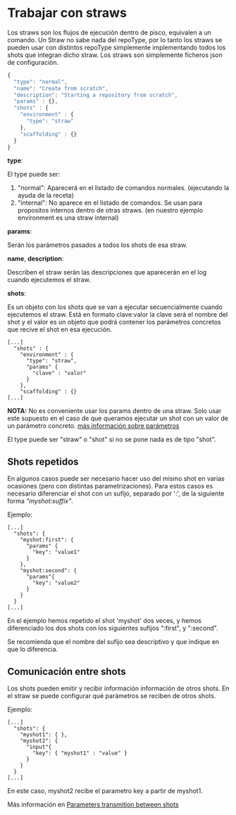 # Trabajar con straws

Los straws son los flujos de ejecución dentro de pisco, equivalen a un comando. Un Straw no sabe nada del repoType, por lo tanto los straws se pueden usar con distintos repoType simplemente implementando todos los shots que integran dicho straw.
Los straws son simplemente ficheros json de configuración.

```js
{
  "type": "normal",
  "name": "Create from scratch",
  "description": "Starting a repository from scratch",
  "params" : {},
  "shots" : {
    "environment" : {
      "type": "straw"
    },
    "scaffolding" : {}
  }
}
```

**type**:

El type puede ser:

1. "normal": Aparecerá en el listado de comandos normales. (ejecutando la ayuda de la receta)
2. "internal": No aparece en el listado de comandos. Se usan para propositos internos dentro de otras straws. (en nuestro ejemplo environment es una straw internal)

**params**:

Serán los parámetros pasados a todos los shots de esa straw.

**name**, **description**:

Describen el straw serán las descripciones que aparecerán en el log cuando ejecutemos el straw.

**shots**:

Es un objeto con los shots que se van a ejecutar secuencialmente cuando ejecutemos el straw. Está en formato clave:valor la clave será el nombre del shot y el valor es un objeto que podrá contener los parámetros concretos que recive el shot en esa ejecución.

```
[...]
  "shots" : {
    "environment" : {
      "type": "straw",
      "params" {
        "clave" : "valor"
      }
    },
    "scaffolding" : {}
[...]
```

**NOTA:** No es conveniente usar los params dentro de una straw. Solo usar este supuesto en el caso de que queramos ejecutar un shot con un valor de un parámetro concreto. [más información sobre parámetros](Load_Parameters.md)

El type puede ser "straw" o "shot" si no se pone nada es de tipo "shot".


## Shots repetidos

En algunos casos puede ser necesario hacer uso del mismo shot en varias ocasiones (pero con distintas parametrizaciones). Para estos casos es necesario diferenciar el shot con un sufijo, separado por ':', de la siguiente forma *"myshot:suffix"*.

Ejemplo:

```
[...]
  "shots": {
    "myshot:first": {
      "params" {
        "key": "value1"
      }
    },
    "myshot:second": {
      "params"{
        "key": "value2"
      }
    }
  }
[...]
```

En el ejemplo hemos repetido el shot 'myshot' dos veces, y hemos diferenciado los dos shots con los siguientes sufijos ":first", y ":second".

Se recomienda que el nombre del sufijo sea descriptivo y que indique en que lo diferencia.


## Comunicación entre shots

Los shots pueden emitir y recibir información información de otros shots. En el straw se puede configurar qué parámetros se reciben de otros shots.

Ejemplo:

```
[...]
  "shots": {
    "myshot1": { },
    "myshot2": {
      "input"{
        "key": { "myshot1" : "value" }
      }
    }
  }
[...]
```

En este caso, myshot2 recibe el parametro key a partir de myshot1.

Más información en [Parameters transmition between shots](Parameters_between_shots.md)


